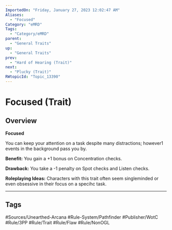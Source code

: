 ```yaml
---
ImportedOn: "Friday, January 27, 2023 12:02:47 AM"
Aliases:
  - "Focused"
Category: "eMRD"
Tags:
  - "Category/eMRD"
parent:
  - "General Traits"
up:
  - "General Traits"
prev:
  - "Hard of Hearing (Trait)"
next:
  - "Plucky (Trait)"
RWtopicId: "Topic_13390"
---
```

# Focused (Trait)
## Overview
**Focused**

You can keep your attention on a task despite many distractions; however1 events in the background pass you by.

**Benefit:** You gain a +1 bonus on Concentration checks.

**Drawback:** You take a -1 penalty on Spot checks and Listen checks.

**Roleplaying Ideas:** Characters with this trait often seem singleminded or even obsessive in their focus on a specihc task.


---
## Tags
#Sources/Unearthed-Arcana #Rule-System/Pathfinder #Publisher/WotC #Rule/3PP #Rule/Trait #Rule/Flaw #Rule/NonOGL

